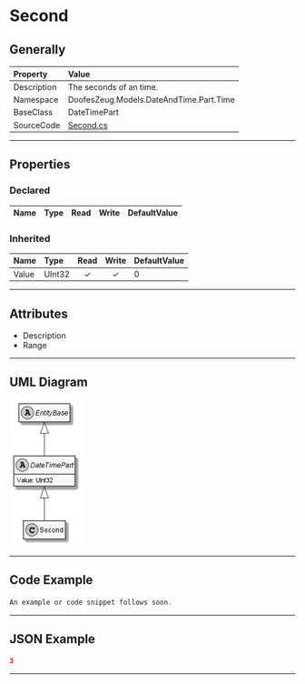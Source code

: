 ﻿# Second

## Generally

|Property|Value|
|:-|:-|
|Description|The seconds of an time.|
|Namespace|DoofesZeug.Models.DateAndTime.Part.Time|
|BaseClass|DateTimePart|
|SourceCode|[Second.cs](../../../../DoofesZeug.Library/Src/Models/DateAndTime/Part/Time/Second.cs)|

---

## Properties

### Declared

|Name|Type|Read|Write|DefaultValue|
|:---|:---|:--:|:---:|:-----------|

### Inherited

|Name|Type|Read|Write|DefaultValue|
|:---|:---|:--:|:---:|:-----------|
|Value|UInt32|&#x2713;|&#x2713;|0|

---

## Attributes

- Description
- Range

---

## UML Diagram

![Second.png](./Second.png "Second")

---

## Code Example

```cs
An example or code snippet follows soon.
```

---

## JSON Example

```json
3
```

---

